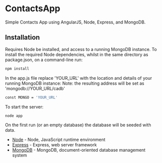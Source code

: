# ContactsApp
Simple Contacts App using AngularJS, Node, Express, and MongoDB.

## Installation
Requires Node be installed, and access to a running MongoDB instance.
To install the required Node dependencies, whilst in the same directory as package.json, on a command-line run:

```bash
npm install
```

In the app.js file replace 'YOUR_URL' with the location and details of your running MongoDB instance:
Note: the resulting address will be set as 'mongodb://YOUR_URL/cadb'

```bash
const MONGO = 'YOUR_URL'
```

To start the server: 

```bash
node app
```

On the first run (or an empty database) the database will be seeded with data.


* [Node]() - Node, JavaScript runtime environment
* [Express]() - Express, web server framework
* [MongoDB]() - MongoDB, document-oriented database management system

